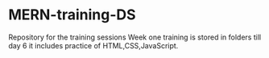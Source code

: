 # MERN-training-DS
Repository for the training sessions
Week one training is stored in folders till day 6 it includes practice of HTML,CSS,JavaScript.
